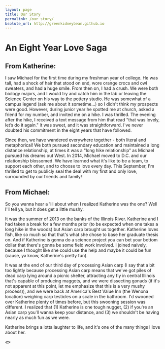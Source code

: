 ```yaml
---
layout: page
title: Our Story
permalink: /our_story/
bsolute_url: http://greenkidneybean.github.io
---
```

# An Eight Year Love Saga
## From Katherine:

I saw Michael for the first time during my freshman year of college. He was tall, had a shock of hair that stood on end, wore orange crocs and owl sweaters, and had a huge smile. From then on, I had a crush. We were both biology majors, and I would try and catch him in the lab or leaving the Science Center on his way to the pottery studio. He was somewhat of a campus legend (ask me about it sometime...) so I didn't think my prospects were good. However, during junior year he spotted me at church, asked a friend for my number, and invited me on a hike. I was thrilled. The evening after the hike, I received a text message from him that read "that was lovely, let’s do it again." It was sweet, and it was straightforward. I've never doubted his commitment in the eight years that have followed.

Since then, we have wandered everywhere together - both literal and metaphorical! We both pursued secondary education and maintained a long distance relationship, at times it was a "long hike relationship" as Michael pursued his dreams out West. In 2014, Michael moved to D.C. and our relationship blossomed. We have learned what it's like to be a team, to support each other, and to choose to love every day. This September, I'm thrilled to get to publicly seal the deal with my first and only love, surrounded by our friends and family!

## From Michael:

So you wanna hear a 'lil about when I realized Katherine was the one?  Well I'll tell ya, but it does get a little mushy.

It was the summer of 2013 on the banks of the Illinois River.  Katherine and I had taken a break for a few months prior (to be expected when one takes a long hike in the woods) but Asian carp brought us together.  Katherine loves fish, like so much so that that's what she chose to base her graduate thesis on.  And if Katherine is gonna do a science project you can bet your bottom dollar that there's gonna be some field work involved.  I joined naively, because I thought like she could use the help and maybe it could be fun (cause, ya know, Katherine's pretty fun).

It was at the end of our third day of processing Asian carp (I say that a bit too lightly because processing Asian carp means that we've got piles of dead carp lying around a picnic shelter, attracting any fly in central Illinois that's capable of producing maggots, and we were dissecting gonads (if it's not apparent at this point, let me emphasize that this is a very mushy process)), and we were back at America's Best Value Inn (the Wenona location) weighing carp testicles on a scale in the bathroom.  I'd swooned over Katherine plenty of times before, but this swooning session was different.  I realized that (1) Katherine is one tough nugget, (2) if you're an Asian carp you'll wanna keep your distance, and (3) we shouldn't be having nearly as much fun as we were.

Katherine brings a lotta laughter to life, and it's one of the many things I love about her.

:fish:
